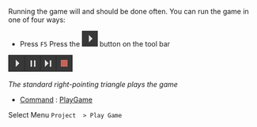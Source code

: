 Running the game will and should be done often. You can run the game in one of four ways:
* Press `F5`
 Press the ![image](https://raw.githubusercontent.com/ZilchEngine/ZilchFiles/master/doc_files/47180.png) button on the tool bar


![image](https://raw.githubusercontent.com/ZilchEngine/ZilchFiles/master/doc_files/47176.png)


*The standard right-pointing triangle plays the game*

- [ Command](https://github.com/ZilchEngine/ZilchDocs/blob/master/zero_editor_documentation/zeromanual/editor/editorcommands/commands.markdown) : [ PlayGame](https://github.com/ZilchEngine/ZilchDocs/blob/master/code_reference/command_reference.markdown#playgame)

 Select Menu `Project  > Play Game`
 

 